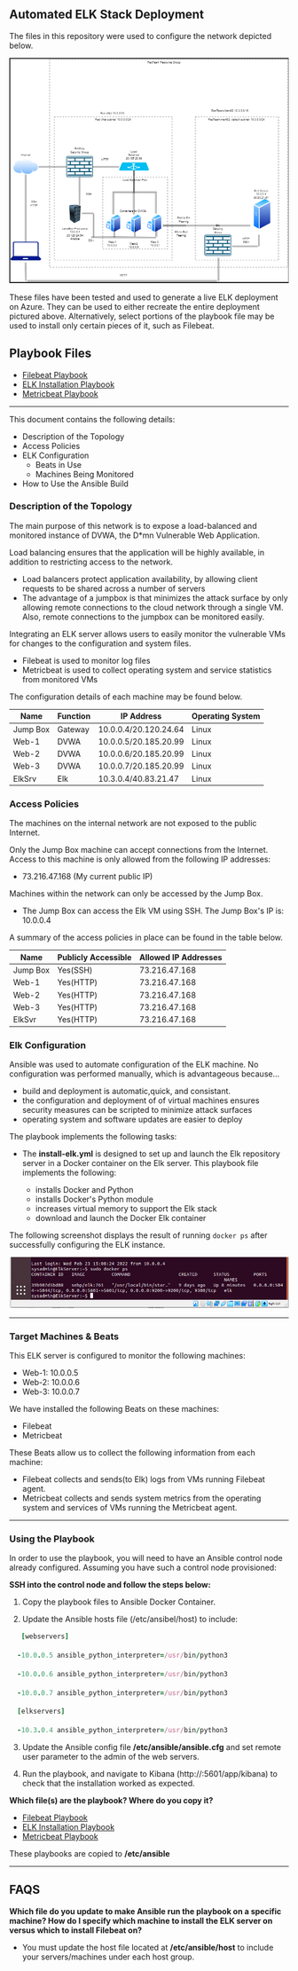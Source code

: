 ## Automated ELK Stack Deployment

The files in this repository were used to configure the network depicted below.

![Project 1 - Diagram](https://github.com/Wilsongs12/Elk-Stack-Project/blob/main/Diagram/Project%201%20Diagram.PNG)

These files have been tested and used to generate a live ELK deployment on Azure. They can be used to either recreate the entire deployment pictured above. Alternatively, select portions of the playbook file may be used to install only certain pieces of it, such as Filebeat.

## Playbook Files

- [Filebeat Playbook](https://github.com/Wilsongs12/Elk-Stack-Project/blob/main/Ansible/filebeat-playbook.yml)
- [ELK Installation Playbook](https://github.com/Wilsongs12/Elk-Stack-Project/blob/main/Ansible/install-elk.yml)
- [Metricbeat Playbook](https://github.com/Wilsongs12/Elk-Stack-Project/blob/main/Ansible/metricbeat-playbook.yml)

----

This document contains the following details:

- Description of the Topology
- Access Policies
- ELK Configuration
  - Beats in Use
  - Machines Being Monitored
- How to Use the Ansible Build

### Description of the Topology

The main purpose of this network is to expose a load-balanced and monitored instance of DVWA, the D*mn Vulnerable Web Application.

Load balancing ensures that the application will be highly available, in addition to restricting access to the network.

- Load balancers protect application availability, by allowing client requests to be shared across a number of servers
- The advantage of a jumpbox is that minimizes the attack surface by only allowing remote connections to the cloud network through
  a single VM. Also, remote connections to the jumpbox can be monitored easily.

Integrating an ELK server allows users to easily monitor the vulnerable VMs for changes to the configuration and system files.

- Filebeat is used to monitor log files
- Metricbeat is used to collect operating system and service statistics from monitored VMs

The configuration details of each machine may be found below.

| Name     | Function | IP Address              | Operating System |
|----------|----------|-------------------------|------------------|
| Jump Box | Gateway  | 10.0.0.4/20.120.24.64   | Linux            |
| Web-1    | DVWA     | 10.0.0.5/20.185.20.99   | Linux            |
| Web-2    | DVWA     | 10.0.0.6/20.185.20.99   | Linux            |
| Web-3    | DVWA     | 10.0.0.7/20.185.20.99   | Linux            |
| ElkSrv   | Elk      | 10.3.0.4/40.83.21.47    | Linux            |

### Access Policies

The machines on the internal network are not exposed to the public Internet. 

Only the Jump Box machine can accept connections from the Internet. Access to this machine is only allowed from the following IP addresses:

- 73.216.47.168 (My current public IP)

Machines within the network can only be accessed by the Jump Box.
- The Jump Box can access the Elk VM using SSH. The Jump Box's IP is: 10.0.0.4

A summary of the access policies in place can be found in the table below.

| Name     | Publicly Accessible | Allowed IP Addresses |
|----------|---------------------|----------------------|
| Jump Box | Yes(SSH)            | 73.216.47.168        |
| Web-1    | Yes(HTTP)           | 73.216.47.168        |
| Web-2    | Yes(HTTP)           | 73.216.47.168        |
| Web-3    | Yes(HTTP)           | 73.216.47.168        |
| ElkSvr   | Yes(HTTP)           | 73.216.47.168        |

### Elk Configuration

Ansible was used to automate configuration of the ELK machine. No configuration was performed manually, which is advantageous because...

- build and deployment is automatic,quick, and consistant.
- the configuration and deployment of of virtual machines ensures security measures can be scripted to minimize attack surfaces
- operating system and software updates are easier to deploy

The playbook implements the following tasks:

- The **install-elk.yml** is designed to set up and launch the Elk repository server in a Docker container on the Elk server. This playbook file
  implements the following:
  
  - installs Docker and Python
  - installs Docker's Python module
  - increases virtual memory to support the Elk stack
  - download and launch the Docker Elk container

The following screenshot displays the result of running `docker ps` after successfully configuring the ELK instance.

![](https://github.com/Wilsongs12/Elk-Stack-Project/blob/main/Linux/Container.PNG)

----

### Target Machines & Beats

This ELK server is configured to monitor the following machines:

- Web-1: 10.0.0.5
- Web-2: 10.0.0.6
- Web-3: 10.0.0.7

We have installed the following Beats on these machines:

- Filebeat
- Metricbeat

These Beats allow us to collect the following information from each machine:
 
 - Filebeat collects and sends(to Elk) logs from VMs running Filebeat agent.
 - Metricbeat collects and sends system metrics from the operating system and services of VMs running the Metricbeat agent. 

----

### Using the Playbook

In order to use the playbook, you will need to have an Ansible control node already configured. Assuming you have such a control node provisioned: 

**SSH into the control node and follow the steps below:**

1. Copy the playbook files to Ansible Docker Container.

2. Update the Ansible hosts file (/etc/ansibel/host) to include:
  
```ruby
   [webservers] 
  
  -10.0.0.5 ansible_python_interpreter=/usr/bin/python3
  
  -10.0.0.6 ansible_python_interpreter=/usr/bin/python3
  
  -10.0.0.7 ansible_python_interpreter=/usr/bin/python3
  
  [elkservers]
  
  -10.3.0.4 ansible_python_interpreter=/usr/bin/python3
  ```
 
3. Update the Ansible config file **/etc/ansible/ansible.cfg** and set remote user parameter to the admin of the web servers.

4. Run the playbook, and navigate to Kibana (http://<PUBLIC IP>:5601/app/kibana) to check that the installation worked as expected.

 **Which file(s) are the playbook? Where do you copy it?**

- [Filebeat Playbook](https://github.com/Wilsongs12/Elk-Stack-Project/blob/main/Ansible/filebeat-playbook.yml)
- [ELK Installation Playbook](https://github.com/Wilsongs12/Elk-Stack-Project/blob/main/Ansible/install-elk.yml)
- [Metricbeat Playbook](https://github.com/Wilsongs12/Elk-Stack-Project/blob/main/Ansible/metricbeat-playbook.yml)

These playbooks are copied to **/etc/ansible**

----

## FAQS 

**Which file do you update to make Ansible run the playbook on a specific machine? How do I specify which machine to install the ELK server on versus which to install Filebeat on?**

- You must update the host file located at **/etc/ansible/host** to include your servers/machines under each host group.
 
